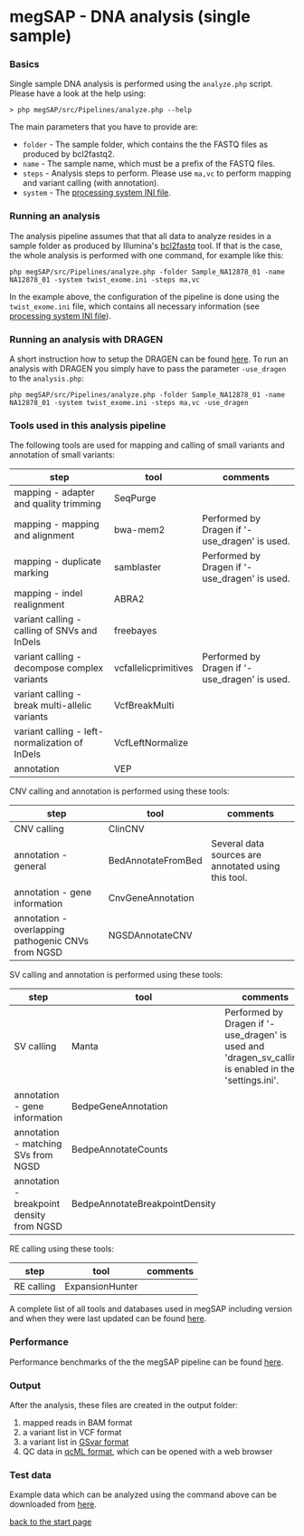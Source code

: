 # megSAP - DNA analysis (single sample)

### Basics

Single sample DNA analysis is performed using the `analyze.php` script.  
Please have a look at the help using:

	> php megSAP/src/Pipelines/analyze.php --help

The main parameters that you have to provide are:

* `folder` - The sample folder, which contains the the FASTQ files as produced by bcl2fastq2.
* `name` - The sample name, which must be a prefix of the FASTQ files.
* `steps` -  Analysis steps to perform. Please use `ma,vc` to perform mapping and variant calling (with annotation).
* `system` - The [processing system INI file](processing_system_ini_file.md).

### Running an analysis

The analysis pipeline assumes that that all data to analyze resides in a sample folder as produced by Illumina's [bcl2fastq](http://support.illumina.com/sequencing/sequencing_software/bcl2fastq-conversion-software.html) tool. If that is the case, the whole analysis is performed with one command, for example like this:

	php megSAP/src/Pipelines/analyze.php -folder Sample_NA12878_01 -name NA12878_01 -system twist_exome.ini -steps ma,vc

In the example above, the configuration of the pipeline is done using the `twist_exome.ini` file, which contains all necessary information (see [processing system INI file](processing_system_ini_file.md)).

### Running an analysis with DRAGEN

A short instruction how to setup the DRAGEN can be found [here](setup_dragen.md).
To run an analysis with DRAGEN you simply have to pass the parameter `-use_dragen` to the `analysis.php`: 

	php megSAP/src/Pipelines/analyze.php -folder Sample_NA12878_01 -name NA12878_01 -system twist_exome.ini -steps ma,vc -use_dragen

### Tools used in this analysis pipeline

The following tools are used for mapping and calling of small variants and annotation of small variants:

| step                                           | tool                 | comments                                         |
|------------------------------------------------|----------------------|--------------------------------------------------|
| mapping - adapter and quality trimming         | SeqPurge             |                                                  |
| mapping - mapping and alignment                | bwa-mem2             | Performed by Dragen if '-use_dragen' is used.    |
| mapping - duplicate marking                    | samblaster           | Performed by Dragen if '-use_dragen' is used.    |
| mapping - indel realignment                    | ABRA2                |                                                  |
| variant calling - calling of SNVs and InDels   | freebayes            |                                                  |
| variant calling - decompose complex variants   | vcfallelicprimitives | Performed by Dragen if '-use_dragen' is used.    |
| variant calling - break multi-allelic variants | VcfBreakMulti        |                                                  |
| variant calling - left-normalization of InDels | VcfLeftNormalize     |                                                  |
| annotation                                     | VEP                  |                                                  |

CNV calling and annotation is performed using these tools:

| step                                               | tool                 | comments                                            |
|----------------------------------------------------|----------------------|-----------------------------------------------------|
| CNV calling                                        | ClinCNV              |                                                     |
| annotation - general                               | BedAnnotateFromBed   | Several data sources are annotated using this tool. |
| annotation - gene information                      | CnvGeneAnnotation    |                                                     |
| annotation - overlapping pathogenic CNVs from NGSD | NGSDAnnotateCNV      |                                                     |

SV calling and annotation is performed using these tools:

| step                                      | tool                            | comments                                                                                                  |
|-------------------------------------------|---------------------------------|-----------------------------------------------------------------------------------------------------------|
| SV calling                                | Manta                           | Performed by Dragen if '-use_dragen' is used and 'dragen_sv_calling' is enabled in the 'settings.ini'.    |
| annotation - gene information             | BedpeGeneAnnotation             |                                                                                                           |
| annotation - matching SVs from NGSD       | BedpeAnnotateCounts             |                                                                                                           |
| annotation - breakpoint density from NGSD | BedpeAnnotateBreakpointDensity  |                                                                                                           |

RE calling using these tools:

| step                                      | tool                            | comments                                            |
|-------------------------------------------|---------------------------------|-----------------------------------------------------|
| RE calling                                | ExpansionHunter                 |                                                     |


A complete list of all tools and databases used in megSAP including version and when they were last updated can be found [here](update_overview.md).

### Performance

Performance benchmarks of the the megSAP pipeline can be found [here](performance.md).

### Output

After the analysis, these files are created in the output folder:

1. mapped reads in BAM format  
2. a variant list in VCF format
3. a variant list in [GSvar format](https://github.com/imgag/ngs-bits/tree/master/doc/GSvar/gsvar_format.md)
4. QC data in [qcML format](https://www.ncbi.nlm.nih.gov/pubmed/24760958), which can be opened with a web browser

### Test data

Example data which can be analyzed using the command above can be downloaded from [here](https://megsap.de/download/examples/NA12878_01.zip).

[back to the start page](../README.md)
